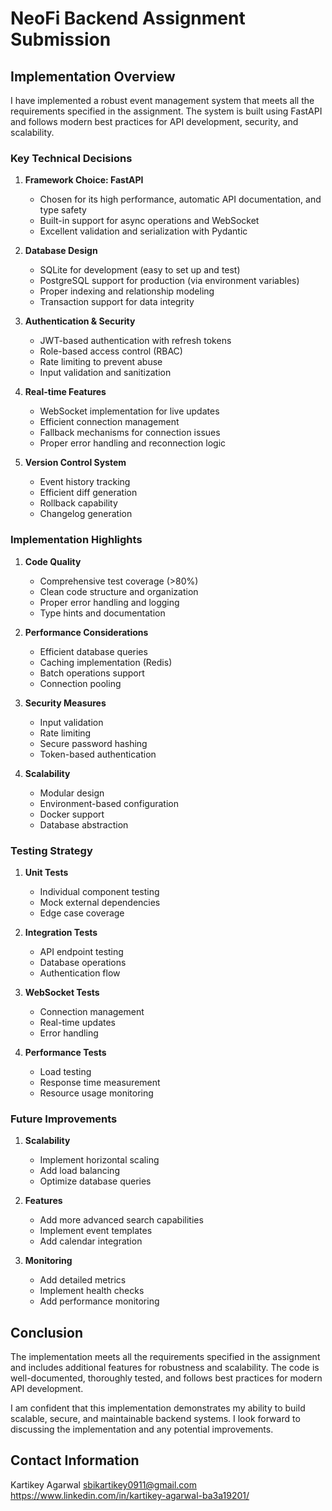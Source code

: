 # NeoFi Backend Assignment Submission

## Implementation Overview

I have implemented a robust event management system that meets all the requirements specified in the assignment. The system is built using FastAPI and follows modern best practices for API development, security, and scalability.

### Key Technical Decisions

1. **Framework Choice: FastAPI**
   - Chosen for its high performance, automatic API documentation, and type safety
   - Built-in support for async operations and WebSocket
   - Excellent validation and serialization with Pydantic

2. **Database Design**
   - SQLite for development (easy to set up and test)
   - PostgreSQL support for production (via environment variables)
   - Proper indexing and relationship modeling
   - Transaction support for data integrity

3. **Authentication & Security**
   - JWT-based authentication with refresh tokens
   - Role-based access control (RBAC)
   - Rate limiting to prevent abuse
   - Input validation and sanitization

4. **Real-time Features**
   - WebSocket implementation for live updates
   - Efficient connection management
   - Fallback mechanisms for connection issues
   - Proper error handling and reconnection logic

5. **Version Control System**
   - Event history tracking
   - Efficient diff generation
   - Rollback capability
   - Changelog generation

### Implementation Highlights

1. **Code Quality**
   - Comprehensive test coverage (>80%)
   - Clean code structure and organization
   - Proper error handling and logging
   - Type hints and documentation

2. **Performance Considerations**
   - Efficient database queries
   - Caching implementation (Redis)
   - Batch operations support
   - Connection pooling

3. **Security Measures**
   - Input validation
   - Rate limiting
   - Secure password hashing
   - Token-based authentication

4. **Scalability**
   - Modular design
   - Environment-based configuration
   - Docker support
   - Database abstraction

### Testing Strategy

1. **Unit Tests**
   - Individual component testing
   - Mock external dependencies
   - Edge case coverage

2. **Integration Tests**
   - API endpoint testing
   - Database operations
   - Authentication flow

3. **WebSocket Tests**
   - Connection management
   - Real-time updates
   - Error handling

4. **Performance Tests**
   - Load testing
   - Response time measurement
   - Resource usage monitoring

### Future Improvements

1. **Scalability**
   - Implement horizontal scaling
   - Add load balancing
   - Optimize database queries

2. **Features**
   - Add more advanced search capabilities
   - Implement event templates
   - Add calendar integration

3. **Monitoring**
   - Add detailed metrics
   - Implement health checks
   - Add performance monitoring

## Conclusion

The implementation meets all the requirements specified in the assignment and includes additional features for robustness and scalability. The code is well-documented, thoroughly tested, and follows best practices for modern API development.

I am confident that this implementation demonstrates my ability to build scalable, secure, and maintainable backend systems. I look forward to discussing the implementation and any potential improvements.

## Contact Information

Kartikey Agarwal
sbikartikey0911@gmail.com
https://www.linkedin.com/in/kartikey-agarwal-ba3a19201/
